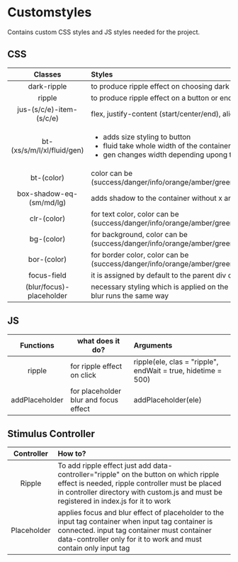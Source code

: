 # Customstyles

Contains custom CSS styles and JS styles needed for the project.

## CSS

| Classes       | Styles           					  |
|:-------------:|:--------------------------------------------------------------------------------|
| dark-ripple  | to produce ripple effect on choosing dark mode |
| ripple  | to produce ripple effect on a button or enclosed container on click |
| jus-(s/c/e)-item-(s/c/e)  | flex, justify-content (start/center/end), align-items (start/center/end) |
| bt-(xs/s/m/l/xl/fluid/gen) | <ul><li>adds size styling to button</li><li>fluid take whole width of the container</li><li>gen changes width depending upong the screen width</li></ul>|
| bt-(color) | color can be (success/danger/info/orange/amber/green/emerald/teal/primary/sky/blue/fuchsia/purple/violet/pink/rose/slate/secondary/neutral/black) |
| box-shadow-eq-(sm/md/lg) | adds shadow to the container without x and y offset |
| clr-(color) | for text color, color can be (success/danger/info/orange/amber/green/emerald/teal/primary/sky/blue/fuchsia/purple/violet/pink/rose/slate/secondary/neutral/black) |
| bg-(color) | for background, color can be (success/danger/info/orange/amber/green/emerald/teal/primary/sky/blue/fuchsia/purple/violet/pink/rose/slate/secondary/neutral/black) |
| bor-(color) | for border color, color can be (success/danger/info/orange/amber/green/emerald/teal/primary/sky/blue/fuchsia/purple/violet/pink/rose/slate/secondary/neutral/black) |
| focus-field | it is assigned by default to the parent div of input element using stimulus controller for placeholder to work |
| (blur/focus)-placeholder | necessary styling which is applied on the placeholder when input tag is clicked, focus-placeholder runs when input tag is focused and blur runs the same way |

## JS

| Functions     | what does it do? | Arguments |
|:-------------:|-----------------------------------------|:--------------------------------|
| ripple  | for ripple effect on click | ripple(ele, clas = "ripple", endWait = true, hidetime = 500)|
| addPlaceholder  | for placeholder blur and focus effect | addPlaceholder(ele)|

## Stimulus Controller

| Controller | How to? |
| :--------:| :------------------------------------------------------------------- |
| Ripple | To add ripple effect just add data-controller="ripple" on the button on which ripple effect is needed, ripple controller must be placed in controller directory with custom.js and must be registered in index.js for it to work|
| Placeholder | applies focus and blur effect of placeholder to the input tag container when input tag container is connected. input tag container must container data-controller only for it to work and must contain only input tag |
